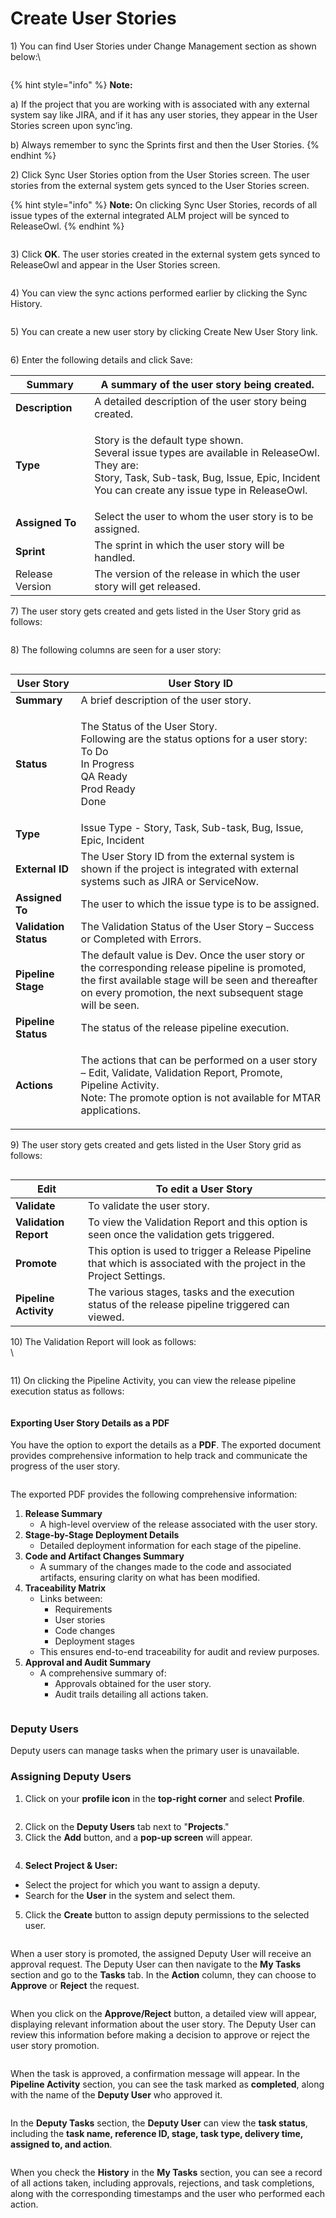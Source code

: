 # Create User Stories

1\) You can find User Stories under Change Management section as shown below:\


<figure><img src="../../.gitbook/assets/image (679).png" alt=""><figcaption></figcaption></figure>

{% hint style="info" %}
**Note:**

a) If the project that you are working with is associated with any external system say like JIRA, and if it has any user stories, they appear in the User Stories screen upon sync’ing.

b) Always remember to sync the Sprints first and then the User Stories.
{% endhint %}

2\) Click Sync User Stories option from the User Stories screen. The user stories from the external system gets synced to the User Stories screen.

{% hint style="info" %}
**Note:** On clicking Sync User Stories, records of all issue types of the external integrated ALM project will be synced to ReleaseOwl.
{% endhint %}

<figure><img src="https://www.docs.releaseowl.com/assets/img/create-user-stories-2.jpg" alt=""><figcaption></figcaption></figure>

3\) Click **OK**. The user stories created in the external system gets synced to ReleaseOwl and appear in the User Stories screen.

<figure><img src="https://www.docs.releaseowl.com/assets/img/create-user-stories-3.jpg" alt=""><figcaption></figcaption></figure>

4\) You can view the sync actions performed earlier by clicking the Sync History.

<figure><img src="https://www.docs.releaseowl.com/assets/img/create-user-stories-4.jpg" alt=""><figcaption></figcaption></figure>

5\) You can create a new user story by clicking Create New User Story link.

<figure><img src="https://www.docs.releaseowl.com/assets/img/create-user-stories-5.jpg" alt=""><figcaption></figcaption></figure>

6\) Enter the following details and click Save:

| **Summary**     | A summary of the user story being created.                                                                                                                                                                 |
| --------------- | ---------------------------------------------------------------------------------------------------------------------------------------------------------------------------------------------------------- |
| **Description** | A detailed description of the user story being created.                                                                                                                                                    |
| **Type**        | <p>Story is the default type shown.<br>Several issue types are available in ReleaseOwl. They are:<br>Story, Task, Sub-task, Bug, Issue, Epic, Incident<br>You can create any issue type in ReleaseOwl.</p> |
| **Assigned To** | Select the user to whom the user story is to be assigned.                                                                                                                                                  |
| **Sprint**      | The sprint in which the user story will be handled.                                                                                                                                                        |
| Release Version | The version of the release in which the user story will get released.                                                                                                                                      |

7\) The user story gets created and gets listed in the User Story grid as follows:

<figure><img src="../../.gitbook/assets/image (681).png" alt=""><figcaption></figcaption></figure>

8\) The following columns are seen for a user story:

<figure><img src="../../.gitbook/assets/image (682).png" alt=""><figcaption></figcaption></figure>

| **User Story**        | User Story ID                                                                                                                                                                                                      |
| --------------------- | ------------------------------------------------------------------------------------------------------------------------------------------------------------------------------------------------------------------ |
| **Summary**           | A brief description of the user story.                                                                                                                                                                             |
| **Status**            | <p>The Status of the User Story.<br>Following are the status options for a user story:<br>To Do<br>In Progress<br>QA Ready<br>Prod Ready<br>Done</p>                                                               |
| **Type**              | Issue Type - Story, Task, Sub-task, Bug, Issue, Epic, Incident                                                                                                                                                     |
| **External ID**       | The User Story ID from the external system is shown if the project is integrated with external systems such as JIRA or ServiceNow.                                                                                 |
| **Assigned To**       | The user to which the issue type is to be assigned.                                                                                                                                                                |
| **Validation Status** | The Validation Status of the User Story – Success or Completed with Errors.                                                                                                                                        |
| **Pipeline Stage**    | The default value is Dev. Once the user story or the corresponding release pipeline is promoted, the first available stage will be seen and thereafter on every promotion, the next subsequent stage will be seen. |
| **Pipeline Status**   | The status of the release pipeline execution.                                                                                                                                                                      |
| **Actions**           | <p>The actions that can be performed on a user story – Edit, Validate, Validation Report, Promote, Pipeline Activity.<br>Note: The promote option is not available for MTAR applications.</p>                      |

9\) The user story gets created and gets listed in the User Story grid as follows:

<figure><img src="https://www.docs.releaseowl.com/assets/img/create-user-stories-8.jpg" alt=""><figcaption></figcaption></figure>

| **Edit**              | To edit a User Story                                                                                                 |
| --------------------- | -------------------------------------------------------------------------------------------------------------------- |
| **Validate**          | To validate the user story.                                                                                          |
| **Validation Report** | To view the Validation Report and this option is seen once the validation gets triggered.                            |
| **Promote**           | This option is used to trigger a Release Pipeline that which is associated with the project in the Project Settings. |
| **Pipeline Activity** | The various stages, tasks and the execution status of the release pipeline triggered can viewed.                     |

10\) The Validation Report will look as follows:\
\


<figure><img src="https://www.docs.releaseowl.com/assets/img/create-user-stories-9.jpg" alt=""><figcaption></figcaption></figure>

11\) On clicking the Pipeline Activity, you can view the release pipeline execution status as follows:

<figure><img src="../../.gitbook/assets/image (680).png" alt=""><figcaption></figcaption></figure>

#### **Exporting User Story Details as a PDF**

&#x20;You have the option to export the details as a **PDF**. The exported document provides comprehensive information to help track and communicate the progress of the user story.

<figure><img src="../../.gitbook/assets/image (723).png" alt=""><figcaption></figcaption></figure>

The exported PDF provides the following comprehensive information:

1. **Release Summary**
   * A high-level overview of the release associated with the user story.
2. **Stage-by-Stage Deployment Details**
   * Detailed deployment information for each stage of the pipeline.
3. **Code and Artifact Changes Summary**
   * A summary of the changes made to the code and associated artifacts, ensuring clarity on what has been modified.
4. **Traceability Matrix**
   * Links between:
     * Requirements
     * User stories
     * Code changes
     * Deployment stages
   * This ensures end-to-end traceability for audit and review purposes.
5. **Approval and Audit Summary**
   * A comprehensive summary of:
     * Approvals obtained for the user story.
     * Audit trails detailing all actions taken.

<figure><img src="../../.gitbook/assets/image (724).png" alt=""><figcaption></figcaption></figure>

### **Deputy Users**

Deputy users can manage tasks when the primary user is unavailable.

### **Assigning Deputy Users**

1. Click on your **profile icon** in the **top-right corner** and select **Profile**.

<figure><img src="../../.gitbook/assets/image (868).png" alt=""><figcaption></figcaption></figure>

2. Click on the **Deputy Users** tab next to "**Projects**."
3. &#x20;Click the **Add** button, and a **pop-up screen** will appear.

<figure><img src="../../.gitbook/assets/image (869).png" alt=""><figcaption></figcaption></figure>

4. **Select Project & User:**&#x20;

* Select the project for which you want to assign a deputy.
* Search for the **User** in the system and select them.

5. Click the **Create** button to assign deputy permissions to the selected user.

<figure><img src="../../.gitbook/assets/image (867).png" alt=""><figcaption></figcaption></figure>

When a user story is promoted, the assigned Deputy User will receive an approval request. The Deputy User can then navigate to the **My Tasks** section and go to the **Tasks** tab. In the **Action** column, they can choose to **Approve** or **Reject** the request.

<figure><img src="../../.gitbook/assets/image (925).png" alt=""><figcaption></figcaption></figure>

When you click on the **Approve/Reject** button, a detailed view will appear, displaying relevant information about the user story.  The Deputy User can review this information before making a decision to approve or reject the user story promotion.

<figure><img src="../../.gitbook/assets/image (876).png" alt=""><figcaption></figcaption></figure>

When the task is approved, a confirmation message will appear. In the **Pipeline Activity** section, you can see the task marked as **completed**, along with the name of the **Deputy User** who approved it.

<figure><img src="../../.gitbook/assets/image (874).png" alt=""><figcaption></figcaption></figure>

In the **Deputy Tasks** section, the **Deputy User** can view the **task status**, including the **task name, reference ID, stage, task type, delivery time, assigned to, and action**.

<figure><img src="../../.gitbook/assets/image (926).png" alt=""><figcaption></figcaption></figure>

When you check the **History** in the **My Tasks** section, you can see a record of all actions taken, including approvals, rejections, and task completions, along with the corresponding timestamps and the user who performed each action.

<figure><img src="../../.gitbook/assets/image (877).png" alt=""><figcaption></figcaption></figure>

